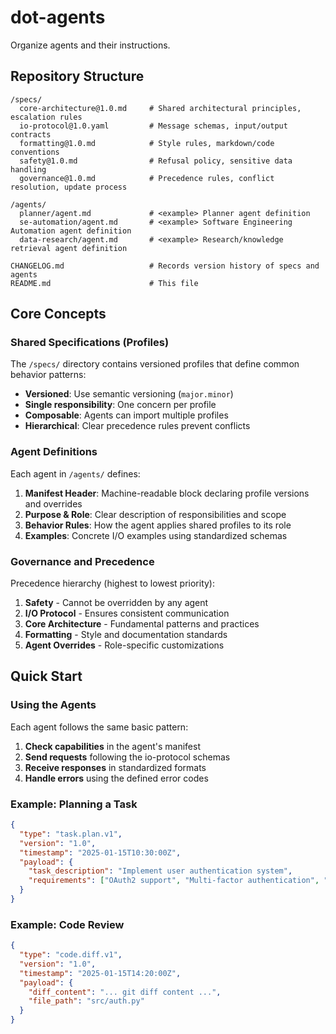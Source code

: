 # dot-agents

Organize agents and their instructions.

## Repository Structure

```
/specs/
  core-architecture@1.0.md     # Shared architectural principles, escalation rules
  io-protocol@1.0.yaml         # Message schemas, input/output contracts
  formatting@1.0.md            # Style rules, markdown/code conventions
  safety@1.0.md                # Refusal policy, sensitive data handling
  governance@1.0.md            # Precedence rules, conflict resolution, update process

/agents/
  planner/agent.md             # <example> Planner agent definition
  se-automation/agent.md       # <example> Software Engineering Automation agent definition
  data-research/agent.md       # <example> Research/knowledge retrieval agent definition

CHANGELOG.md                   # Records version history of specs and agents
README.md                      # This file
```

## Core Concepts

### Shared Specifications (Profiles)
The `/specs/` directory contains versioned profiles that define common behavior patterns:
- **Versioned**: Use semantic versioning (`major.minor`)
- **Single responsibility**: One concern per profile
- **Composable**: Agents can import multiple profiles
- **Hierarchical**: Clear precedence rules prevent conflicts

### Agent Definitions
Each agent in `/agents/` defines:
1. **Manifest Header**: Machine-readable block declaring profile versions and overrides
2. **Purpose & Role**: Clear description of responsibilities and scope
3. **Behavior Rules**: How the agent applies shared profiles to its role
4. **Examples**: Concrete I/O examples using standardized schemas

### Governance and Precedence
Precedence hierarchy (highest to lowest priority):
1. **Safety** - Cannot be overridden by any agent
2. **I/O Protocol** - Ensures consistent communication
3. **Core Architecture** - Fundamental patterns and practices
4. **Formatting** - Style and documentation standards
5. **Agent Overrides** - Role-specific customizations

## Quick Start

### Using the Agents
Each agent follows the same basic pattern:

1. **Check capabilities** in the agent's manifest
2. **Send requests** following the io-protocol schemas
3. **Receive responses** in standardized formats
4. **Handle errors** using the defined error codes

### Example: Planning a Task
```json
{
  "type": "task.plan.v1",
  "version": "1.0",
  "timestamp": "2025-01-15T10:30:00Z",
  "payload": {
    "task_description": "Implement user authentication system",
    "requirements": ["OAuth2 support", "Multi-factor authentication", "Session management"]
  }
}
```

### Example: Code Review
```json
{
  "type": "code.diff.v1", 
  "version": "1.0",
  "timestamp": "2025-01-15T14:20:00Z",
  "payload": {
    "diff_content": "... git diff content ...",
    "file_path": "src/auth.py"
  }
}
```

